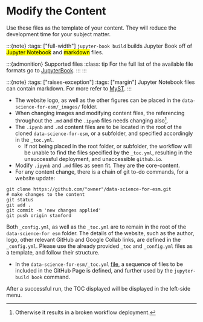 Modify the Content
===============
Use these files as the template of your content. They will reduce the development time for your subject matter.

:::{note}
:tags: ["full-width"]
`jupyter-book build` builds Jupyter Book off of <mark>Jupyter Notebook</mark> and <mark>markdown</mark> files.
<!-- > <br />
\ -->
:::{admonition} Supported files
:class: tip
For the full list of the available file formats go to [JupyterBook](https://jupyterbook.org/en/stable/file-types/index.html).
:::
:::

:::{note}
:tags: ["raises-exception"]
:tags: ["margin"]
Jupyter Notebook files can contain markdown. For more refer to [MyST](https://executablebooks.github.io/cookiecutter-jupyter-book/notebooks.html).
:::

* The website logo, as well as the other figures can be placed in the `data-science-for-esm/_images/` folder.
* When changing images and modifying content files, the referencing throughout the `.md` and the `.ipynb` files needs changing also[^1].
* The `.ipynb` and `.md` content files are to be located in the root of the cloned `data-science-for-esm`, or a subfolder, and specified accordingly in the `_toc.yml`.
    * If not being placed in the root folder, or subfolder, the workflow will be unable to find the files specified by the `_toc.yml`, resulting in the unsuccessful deployment, and unaccessible `github.io`.
* Modify `.ipynb` and `.md` files as seen fit. They are the core-content.
* For any content change, there is a chain of git to-do commands, for a website update:
~~~
git clone https://github.com/"owner"/data-science-for-esm.git
# make changes to the content
git status
git add .
git commit -m 'new changes applied'
git push origin stanford
~~~

Both `_config.yml`, as well as the `_toc.yml` are to remain in the root of the `data-science-for esm` folder. The details of the website, such as the author, logo, other relevant GitHub and Google Collab links, are defined in the `_config.yml`. Please use the already provided `_toc` and `_config.yml` files as a template, and follow their structure.

* In the `data-science-for-esm/_toc.yml` [file](https://github.com/fneum/data-science-for-esm/blob/bc6e35f5c007a33972d23d1df7e26c59f2a875dd/data-science-for-esm/_toc.yml), a sequence of files to be included in the GitHub Page is defined, and further used by the `jupyter-build book` command.

After a successful run, the TOC displayed will be displayed in the left-side menu.


[^1]: Otherwise it results in a broken workflow deployment.
[^2]: 